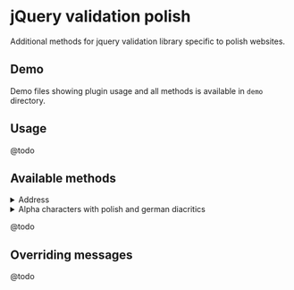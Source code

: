 # jQuery validation polish

Additional methods for jquery validation library specific to polish websites.

## Demo

Demo files showing plugin usage and all methods is available in `demo` directory.

## Usage

@todo

## Available methods

<details>
    <summary>Address</summary>
    <p>Allows for letters (including polish and german diacritics), digits, white space and special characters: \/,.-"</p>
    <p><b>Class</b>: `js-validation-address`</p>
    <p><b>Default message</b>: `Wprowadź poprawnie adres.`</p>
</details>

<details>
    <summary>Alpha characters with polish and german diacritics</summary>
    <p>Allow only letters (including polish and german diacritics)</p>
    <p><b>Class</b>: `js-validation-alpha-pl-de`</p>
    <p>Default message</b>: `Dozwolone są tylko litery.`</p>
</details>

@todo

## Overriding messages

@todo
